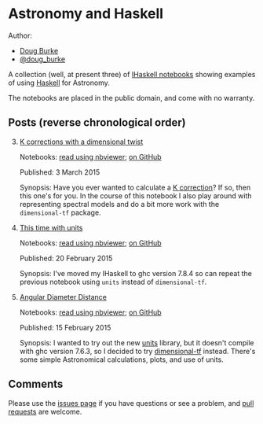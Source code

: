 
# Astronomy and Haskell

Author:
 
 - [Doug Burke](https://plus.google.com/+DougBurke)
 - [@doug_burke](https://twitter.com/doug_burke)

A collection (well, at present three) of
[IHaskell notebooks](http://gibiansky.github.io/IHaskell/)
showing examples of using 
[Haskell](https://www.haskell.org/)
for Astronomy.
 
The notebooks are placed in the public domain, and come with
no warranty.

## Posts (reverse chronological order)

  3. [K corrections with a dimensional twist](http://htmlpreview.github.io/?https://raw.githubusercontent.com/DougBurke/astro-haskell/master/html/k%20corrections%20with%20a%20dimensional%20twist.html)

     Notebooks: [read using nbviewer](http://nbviewer.ipython.org/github/DougBurke/astro-haskell/blob/master/finished/k%20corrections%20with%20a%20dimensional%20twist.ipynb); [on GitHub](https://github.com/DougBurke/astro-haskell/blob/master/notebooks/k%20corrections%20with%20a%20dimensional%20twist.ipynb)

     Published: 3 March 2015

     Synopsis: Have you ever wanted to calculate a [K
     correction](http://en.wikipedia.org/wiki/K_correction)?  If so,
     then this one's for you. In the course of this notebook I also play
     around with representing spectral models and do a bit more work
     with the `dimensional-tf` package.

  2. [This time with units](http://htmlpreview.github.io/?https://raw.githubusercontent.com/DougBurke/astro-haskell/master/html/this%20time%20with%20units.html)

     Notebooks: [read using nbviewer](http://nbviewer.ipython.org/github/DougBurke/astro-haskell/blob/master/finished/this%20time%20with%20units.ipynb); [on GitHub](https://github.com/DougBurke/astro-haskell/blob/master/notebooks/this%20time%20with%20units.ipynb)

     Published: 20 February 2015

     Synopsis: I've moved my IHaskell to ghc version 7.8.4 so can
     repeat the previous notebook using `units` instead of
     `dimensional-tf`.

  1. [Angular Diameter Distance](http://htmlpreview.github.io/?https://raw.githubusercontent.com/DougBurke/astro-haskell/master/html/angular%20diameter%20distance.html)

     Notebooks: [read using nbviewer](http://nbviewer.ipython.org/github/DougBurke/astro-haskell/blob/master/finished/angular%20diameter%20distance.ipynb); [on GitHub](https://github.com/DougBurke/astro-haskell/blob/master/notebooks/angular%20diameter%20distance.ipynb)

     Published: 15 February 2015

     Synopsis: I wanted to try out the new
     [units](https://hackage.haskell.org/package/units) library, but
     it doesn't compile with ghc version 7.6.3, so I decided to try
     [dimensional-tf](https://hackage.haskell.org/package/dimensional-tf)
     instead. There's some simple Astronomical calculations, plots,
     and use of units.

## Comments

Please use the
[issues page](https://github.com/DougBurke/astro-haskell/issues)
if you have questions or see a problem, and 
[pull requests](https://github.com/DougBurke/astro-haskell/pulls)
are welcome.

